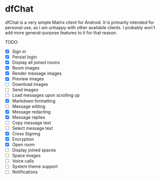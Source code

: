 # dfChat

dfChat is a very simple Matrix client for Android. It is primarily intended for personal use,
as I am unhappy with other available clients. I probably won't add more general-purpose features to
it for that reason.

TODO:

 - [x] Sign in
 - [x] Persist login
 - [x] Display all joined rooms
 - [x] Room images
 - [x] Render message images
 - [x] Preview images
 - [ ] Download images
 - [ ] Send images
 - [ ] Load messages upon scrolling up
 - [x] Markdown formatting
 - [ ] Message editing
 - [x] Message redacting
 - [x] Message replies
 - [ ] Copy message text
 - [ ] Select message text
 - [x] Cross Signing
 - [x] Encryption
 - [x] Open room
 - [ ] Display joined spaces
 - [ ] Space images
 - [ ] Voice calls
 - [ ] System theme support
 - [ ] Notifications